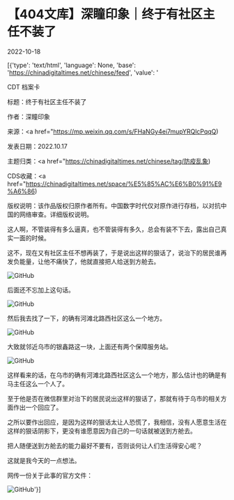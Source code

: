# 【404文库】深瞳印象｜终于有社区主任不装了

2022-10-18

[{'type': 'text/html', 'language': None, 'base': 'https://chinadigitaltimes.net/chinese/feed', 'value': '

CDT 档案卡

标题：终于有社区主任不装了

作者：深瞳印象

来源：<a href="https://mp.weixin.qq.com/s/FHaNGy4ei7mupYRQlcPqqQ)

发表日期：2022.10.17

主题归类：<a href="https://chinadigitaltimes.net/chinese/tag/防疫乱象)

CDS收藏：<a href="https://chinadigitaltimes.net/space/%E5%85%AC%E6%B0%91%E9%A6%86)

版权说明：该作品版权归原作者所有。中国数字时代仅对原作进行存档，以对抗中国的网络审查。详细版权说明。





这人啊，不管装得有多么逼真，也不管装得有多久，总会有装不下去，露出自己真实一面的时候。

这不，现在又有社区主任不想再装了，于是说出这样的狠话了，说治下的居民谁再发负能量，让他不痛快了，他就直接把人给送到方舱去。

![GitHub](https://chinadigitaltimes.net/chinese/files/2022/10/image-1666088504576.png)

后面还不忘加上这句话。

![GitHub](https://chinadigitaltimes.net/chinese/files/2022/10/image-1666088517374.png)

然后我去找了一下，的确有河滩北路西社区这么一个地方。

![GitHub](https://chinadigitaltimes.net/chinese/files/2022/10/image-1666088541155.png)

大致就邻近乌市的银鑫路这一块，上面还有两个保障服务站。

![GitHub](https://chinadigitaltimes.net/chinese/files/2022/10/image-1666088558939.png)

这样看来的话，在乌市的确有河滩北路西社区这么一个地方，那么估计也的确是有马主任这么一个人了。

至于他是否在微信群里对治下的居民说出这样的狠话了，那就有待于乌市的相关方面作出一个回应了。

之所以要作出回应，是因为这样的狠话太让人恐慌了，我相信，没有人愿意生活在这样的狠话阴影下，更没有谁愿意因为自己的一句话就被送到方舱去。

把人随便送到方舱去的能力最好不要有，否则谈何让人们生活得安心呢？

这就是我今天的一点想法。



网传一份关于此事的官方文件：

![GitHub](https://chinadigitaltimes.net/chinese/files/2022/10/image-1666088626255.png)'}]